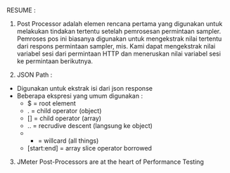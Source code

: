 RESUME :

1. Post Processor adalah elemen rencana pertama yang digunakan untuk melakukan tindakan tertentu setelah pemrosesan permintaan sampler. Pemroses pos ini biasanya digunakan untuk mengekstrak nilai tertentu dari respons permintaan sampler, mis. Kami dapat mengekstrak nilai variabel sesi dari permintaan HTTP dan meneruskan nilai variabel sesi ke permintaan berikutnya.

2. JSON Path :
- Digunakan untuk ekstrak isi dari json response 
- Beberapa ekspresi yang umum digunakan :
     - $ = root element 
     - . = child operator (object)
     - [] = child operator (array)
     - .. = recrudive descent (langsung ke object)
     - * = willcard (all things)
     - [start:end] = array slice operator borrowed

3. JMeter Post-Processors are at the heart of Performance Testing 
